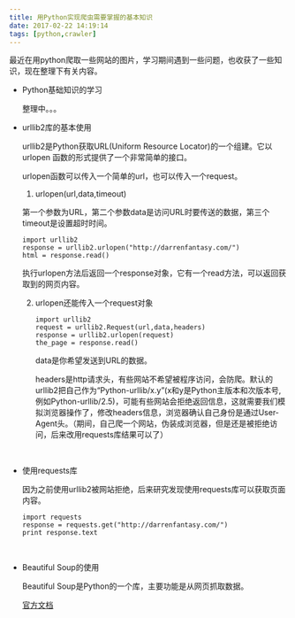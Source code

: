 ```yaml
---
title: 用Python实现爬虫需要掌握的基本知识
date: 2017-02-22 14:19:14
tags: [python,crawler]
---
```


最近在用python爬取一些网站的图片，学习期间遇到一些问题，也收获了一些知识，现在整理下有关内容。



- Python基础知识的学习

  整理中。。。

- urllib2库的基本使用

  urllib2是Python获取URL(Uniform Resource Locator)的一个组建。它以urlopen 函数的形式提供了一个非常简单的接口。

  urlopen函数可以传入一个简单的url，也可以传入一个request。

  1.  urlopen(url,data,timeout)

     第一个参数为URL，第二个参数data是访问URL时要传送的数据，第三个timeout是设置超时时间。

     ```
     import urllib2
     response = urllib2.urlopen("http://darrenfantasy.com/")
     html = response.read()
     ```

     执行urlopen方法后返回一个response对象，它有一个read方法，可以返回获取到的网页内容。

  2. urlopen还能传入一个request对象

     ```
     import urllib2
     request = urllib2.Request(url,data,headers)
     response = urllib2.urlopen(request)
     the_page = response.read()
     ```

     data是你希望发送到URL的数据。

     headers是http请求头，有些网站不希望被程序访问，会防爬。默认的urllib2把自己作为“Python-urllib/x.y”(x和y是Python主版本和次版本号,例如Python-urllib/2.5)，可能有些网站会拒绝返回信息，这就需要我们模拟浏览器操作了，修改headers信息，浏览器确认自己身份是通过User-Agent头。（期间，自己爬一个网站，伪装成浏览器，但是还是被拒绝访问，后来改用requests库结果可以了）

     ​

- 使用requests库

  因为之前使用urllib2被网站拒绝，后来研究发现使用requests库可以获取页面内容。

  ```
  import requests
  response = requests.get("http://darrenfantasy.com/")
  print response.text
  ```

  ​

- Beautiful Soup的使用

  Beautiful Soup是Python的一个库，主要功能是从网页抓取数据。

  <a href="http://beautifulsoup.readthedocs.io/zh_CN/latest/">官方文档</a>

  ​